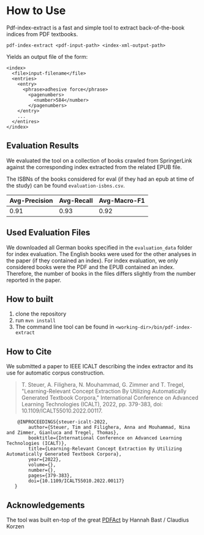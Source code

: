 # How to Use

Pdf-index-extract is a fast and simple tool to extract back-of-the-book indices from PDF textbooks.

`pdf-index-extract <pdf-input-path> <index-xml-output-path>`

Yields an output file of the form:

    <index>
      <file>input-filename</file>
      <entries>
        <entry>
          <phrase>adhesive force</phrase>
            <pagenumbers>
              <number>584</number>
            </pagenumbers>
        </entry>
        ...
      </entires>
    </index>


## Evaluation Results

We evaluated the tool on a collection of books crawled from SpringerLink
against the corresponding index extracted from the related EPUB file.

The ISBNs of the books considered for eval (if they had an epub at time of the study) can be found `evaluation-isbns.csv`.

| Avg-Precision  | Avg-Recall | Avg-Macro-F1 | 
| -----| -------- | ------ | 
| 0.91  | 0.93  | 0.92  |


## Used Evaluation Files

We downloaded all German books specified in the `evaluation_data` folder for index evaluation.
The English books were used for the other analyses in the paper (if they contained an index).
For index evaluation, we only considered books were the PDF and the EPUB contained an index.
Therefore, the number of books in the files differs slightly from the number reported in the paper.


## How to built

1. clone the repository
2. run  `mvn install`
3. The command line tool can be found in `<working-dir>/bin/pdf-index-extract`


## How to Cite

We submitted a paper to IEEE ICALT describing the index extractor and its use for automatic corpus construction.

> T. Steuer, A. Filighera, N. Mouhammad, G. Zimmer and T. Tregel, "Learning-Relevant Concept Extraction By Utilizing Automatically Generated Textbook Corpora," International Conference on Advanced Learning Technologies (ICALT), 2022, pp. 379-383, doi: 10.1109/ICALT55010.2022.00117.

```
    @INPROCEEDINGS{steuer-icalt-2022,
        author={Steuer, Tim and Filighera, Anna and Mouhammad, Nina and Zimmer, Gianluca and Tregel, Thomas},
        booktitle={International Conference on Advanced Learning Technologies (ICALT)}, 
        title={Learning-Relevant Concept Extraction By Utilizing Automatically Generated Textbook Corpora}, 
        year={2022},
        volume={},
        number={},
        pages={379-383},
        doi={10.1109/ICALT55010.2022.00117}
   }
```


## Acknowledgements

The tool was built en-top of the great [PDFAct](https://github.com/ad-freiburg/pdfact) by Hannah Bast / Claudius Korzen






